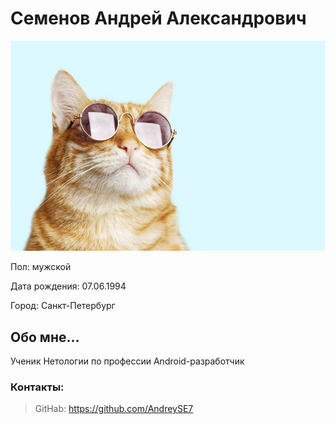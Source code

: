 # Семенов Андрей Александрович

![](img/cat.jpg)

Пол: мужской

Дата рождения: 07.06.1994

Город: Санкт-Петербург

## Обо мне...

Ученик Нетологии по профессии Android-разработчик

### Контакты:

> GitHab: https://github.com/AndreySE7
